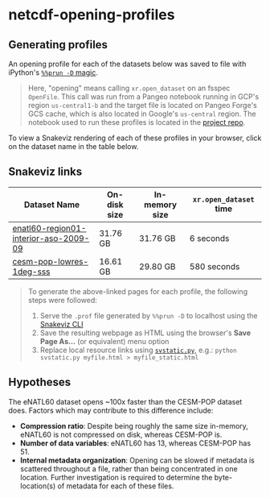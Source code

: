# netcdf-opening-profiles

## Generating profiles

An opening profile for each of the datasets below was saved to file with iPython's [`%%prun -D` magic](http://ipython.org/ipython-doc/2/api/generated/IPython.core.magics.execution.html#IPython.core.magics.execution.ExecutionMagics.prun). 

> Here, "opening" means calling `xr.open_dataset` on an fsspec `OpenFile`. This call was run from a Pangeo notebook running in GCP's region `us-central1-b` and the target file is located on Pangeo Forge's GCS cache, which is also located in Google's `us-central` region. The notebook used to run these profiles is located in the [project repo](https://github.com/cisaacstern/netcdf-opening-profiles/blob/main/profiles.ipynb).

To view a Snakeviz rendering of each of these profiles in your browser, click on the dataset name in the table below.

## Snakeviz links

| Dataset Name                          | On-disk size | In-memory size |`xr.open_dataset` time |
| ------------------------------------- | ------------ | -------------- | --------------------- |
| [enatl60-region01-interior-aso-2009-09](https://cisaacstern.github.io/netcdf-opening-profiles/enatl60-region01-interior-aso-2009-09.html) | 31.76 GB     | 31.76 GB | 6 seconds          |
| [cesm-pop-lowres-1deg-sss](https://cisaacstern.github.io/netcdf-opening-profiles/cesm-pop-lowres-1deg-sss.html) | 16.61 GB | 29.80 GB | 580 seconds |

> To generate the above-linked pages for each profile, the following steps were followed:
> 1. Serve the `.prof` file generated by `%%prun -D` to localhost using the [Snakeviz CLI](https://jiffyclub.github.io/snakeviz/)
> 2. Save the resulting webpage as HTML using the browser's **Save Page As...** (or equivalent) menu option
> 3. Replace local resource links using [`svstatic.py`](https://github.com/cisaacstern/netcdf-opening-profiles/blob/main/svstatic.py), e.g.: `python svstatic.py myfile.html > myfile_static.html`

## Hypotheses

The eNATL60 dataset opens ~100x faster than the CESM-POP dataset does. Factors which may contribute to this difference include:

- **Compression ratio**: Despite being roughly the same size in-memory, eNATL60 is not compressed on disk, whereas CESM-POP is.
- **Number of data variables**: eNATL60 has 13, whereas CESM-POP has 51.
- **Internal metadata organization**: Opening can be slowed if metadata is scattered throughout a file, rather than being concentrated in one location. Further investigation is required to determine the byte-location(s) of metadata for each of these files.
